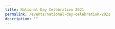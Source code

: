 ```yaml
---
title: National Day Celebration 2021
permalink: /events/national-day-celebration-2021
description: ""
---
```

